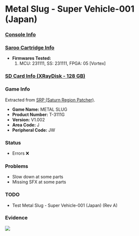 # Metal Slug - Super Vehicle-001 (Japan)

### [Console Info](../../../../../Info/Consoles/VA13/README.md)

### [Saroo Cartridge Info](../../../../../Info/Cartridges/RetroGameParadiseStore/1.32F/README.md)

- <b>Firmwares Tested:</b>
  1. MCU: 231111, SS: 231111, FPGA: 05 [Vortex]

### [SD Card Info (XRayDisk - 128 GB)](../../../../../Info/SdCards/XRayDisk/128GB/fat32/README.md)

### Game Info

Extracted from [SRP (Saturn Region Patcher)](https://segaxtreme.net/resources/saturn-region-patcher.81/download).

- <b>Game Name:</b> METAL SLUG
- <b>Product Number:</b> T-3111G
- <b>Version:</b> V1.002
- <b>Area Code:</b> J
- <b>Peripheral Code:</b> JW

### Status

- Errors :x:

### Problems

- Slow down at some parts
- Missing SFX at some parts

### TODO

- Test Metal Slug - Super Vehicle-001 (Japan) (Rev A)

### Evidence

[![](https://img.youtube.com/vi/bvS4M3aETYQ/0.jpg)](https://www.youtube.com/watch?v=bvS4M3aETYQ)
